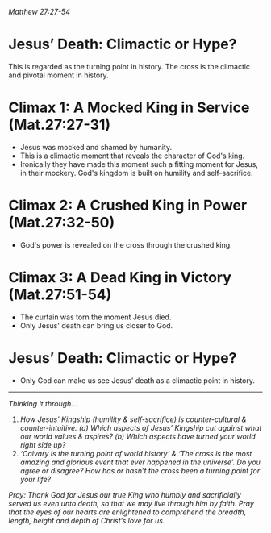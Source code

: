 *Matthew 27:27-54*
# Jesus’ Death: Climactic or Hype?
This is regarded as the turning point in history. The cross is the climactic and pivotal moment in history.

# Climax 1: A Mocked King in Service (Mat.27:27-31)
- Jesus was mocked and shamed by humanity.
- This is a climactic moment that reveals the character of God's king.
- Ironically they have made this moment such a fitting moment for Jesus, in their mockery. God's kingdom is built on humility and self-sacrifice.
# Climax 2: A Crushed King in Power (Mat.27:32-50)
- God's power is revealed on the cross through the crushed king.
# Climax 3: A Dead King in Victory (Mat.27:51-54)
- The curtain was torn the moment Jesus died. 
- Only Jesus' death can bring us closer to God.
# Jesus’ Death: Climactic or Hype?
- Only God can make us see Jesus' death as a climactic point in history. 

----
*Thinking it through…*
1. *How Jesus’ Kingship (humility & self-sacrifice) is counter-cultural & counter-intuitive.*
*(a) Which aspects of Jesus’ Kingship cut against what our world values & aspires?*
*(b) Which aspects have turned your world right side up?*
2. *‘Calvary is the turning point of world history’ & ‘The cross is the most amazing and glorious event that ever happened in the universe’. Do you agree or disagree? How has or hasn’t the cross been a turning point for your life?*

*Pray: Thank God for Jesus our true King who humbly and sacrificially served us even unto death, so that we may live through him by faith. Pray that the eyes of our hearts are enlightened to comprehend the breadth, length, height and depth of Christ’s love for us.*
